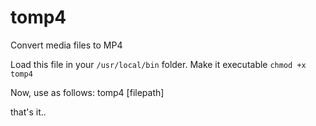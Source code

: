 # tomp4
Convert media files to MP4

Load this file in your `/usr/local/bin` folder.
Make it executable `chmod +x tomp4`

Now, use as follows:
tomp4 [filepath]

that's it..
